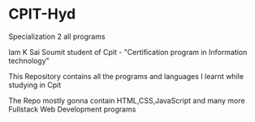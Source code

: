 # CPIT-Hyd
Specialization 2 all programs

Iam K Sai Soumit student of Cpit - "Certification program in Information technology"

This Repository contains all the programs and languages I learnt while studying in Cpit

The Repo mostly gonna contain HTML,CSS,JavaScript and many more Fullstack Web Development programs